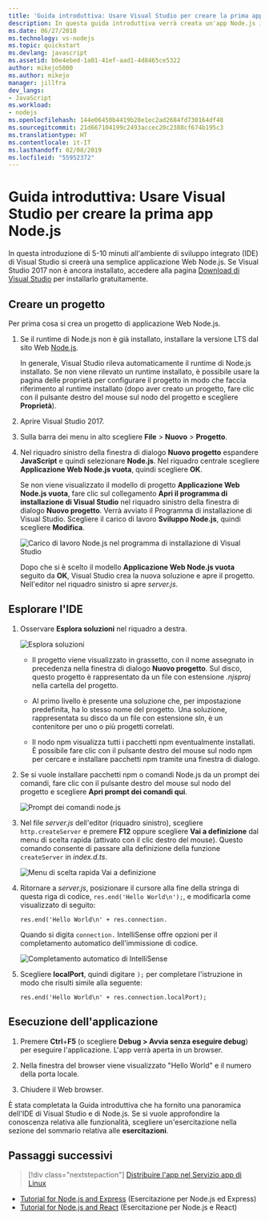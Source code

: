 ```yaml
---
title: 'Guida introduttiva: Usare Visual Studio per creare la prima app Node.js'
description: In questa guida introduttiva verrà creata un'app Node.js in Visual Studio
ms.date: 06/27/2018
ms.technology: vs-nodejs
ms.topic: quickstart
ms.devlang: javascript
ms.assetid: b0e4ebed-1a01-41ef-aad1-4d8465ce5322
author: mikejo5000
ms.author: mikejo
manager: jillfra
dev_langs:
- JavaScript
ms.workload:
- nodejs
ms.openlocfilehash: 144e06450b4419b28e1ec2ad2684fd730164df48
ms.sourcegitcommit: 21d667104199c2493accec20c2388cf674b195c3
ms.translationtype: HT
ms.contentlocale: it-IT
ms.lasthandoff: 02/08/2019
ms.locfileid: "55952372"
---
```

# <a name="quickstart-use-visual-studio-to-create-your-first-nodejs-app"></a>Guida introduttiva: Usare Visual Studio per creare la prima app Node.js

In questa introduzione di 5-10 minuti all'ambiente di sviluppo integrato (IDE) di Visual Studio si creerà una semplice applicazione Web Node.js. Se Visual Studio 2017 non è ancora installato, accedere alla pagina [Download di Visual Studio](https://visualstudio.microsoft.com/downloads/?utm_medium=microsoft&utm_source=docs.microsoft.com&utm_campaign=inline+link&utm_content=download+vs2017) per installarlo gratuitamente.

## <a name="create-a-project"></a>Creare un progetto

Per prima cosa si crea un progetto di applicazione Web Node.js.

1. Se il runtime di Node.js non è già installato, installare la versione LTS dal sito Web [Node.js](https://nodejs.org/en/download/).

    In generale, Visual Studio rileva automaticamente il runtime di Node.js installato. Se non viene rilevato un runtime installato, è possibile usare la pagina delle proprietà per configurare il progetto in modo che faccia riferimento al runtime installato (dopo aver creato un progetto, fare clic con il pulsante destro del mouse sul nodo del progetto e scegliere **Proprietà**).

1. Aprire Visual Studio 2017.

1. Sulla barra dei menu in alto scegliere **File** > **Nuovo** > **Progetto**.

1. Nel riquadro sinistro della finestra di dialogo **Nuovo progetto** espandere **JavaScript** e quindi selezionare **Node.js**. Nel riquadro centrale scegliere **Applicazione Web Node.js vuota**, quindi scegliere **OK**.

     Se non viene visualizzato il modello di progetto **Applicazione Web Node.js vuota**, fare clic sul collegamento **Apri il programma di installazione di Visual Studio** nel riquadro sinistro della finestra di dialogo **Nuovo progetto**. Verrà avviato il Programma di installazione di Visual Studio. Scegliere il carico di lavoro **Sviluppo Node.js**, quindi scegliere **Modifica**.

     ![Carico di lavoro Node.js nel programma di installazione di Visual Studio](../ide/media/quickstart-nodejs-workload.png)

    Dopo che si è scelto il modello **Applicazione Web Node.js vuota** seguito da **OK**, Visual Studio crea la nuova soluzione e apre il progetto. Nell'editor nel riquadro sinistro si apre *server.js*.

## <a name="explore-the-ide"></a>Esplorare l'IDE

1. Osservare **Esplora soluzioni** nel riquadro a destra.

   ![Esplora soluzioni](../ide/media/quickstart-nodejs-solution-explorer.png)

   - Il progetto viene visualizzato in grassetto, con il nome assegnato in precedenza nella finestra di dialogo **Nuovo progetto**. Sul disco, questo progetto è rappresentato da un file con estensione *.njsproj* nella cartella del progetto.

   - Al primo livello è presente una soluzione che, per impostazione predefinita, ha lo stesso nome del progetto. Una soluzione, rappresentata su disco da un file con estensione *sln*, è un contenitore per uno o più progetti correlati.

   - Il nodo npm visualizza tutti i pacchetti npm eventualmente installati. È possibile fare clic con il pulsante destro del mouse sul nodo npm per cercare e installare pacchetti npm tramite una finestra di dialogo.

1. Se si vuole installare pacchetti npm o comandi Node.js da un prompt dei comandi, fare clic con il pulsante destro del mouse sul nodo del progetto e scegliere **Apri prompt dei comandi qui**.

   ![Prompt dei comandi node.js](../ide/media/quickstart-nodejs-command-prompt.png)

1. Nel file *server.js* dell'editor (riquadro sinistro), scegliere `http.createServer` e premere **F12** oppure scegliere **Vai a definizione** dal menu di scelta rapida (attivato con il clic destro del mouse). Questo comando consente di passare alla definizione della funzione `createServer` in *index.d.ts*.

   ![Menu di scelta rapida Vai a definizione](../ide/media/quickstart-nodejs-gotodefinition.png)

1. Ritornare a *server.js*, posizionare il cursore alla fine della stringa di questa riga di codice, `res.end('Hello World\n');`, e modificarla come visualizzato di seguito:

    `res.end('Hello World\n' + res.connection.`

    Quando si digita `connection.` IntelliSense offre opzioni per il completamento automatico dell'immissione di codice.

   ![Completamento automatico di IntelliSense](../ide/media/quickstart-nodejs-intellisense.png)

1. Scegliere **localPort**, quindi digitare `);` per completare l'istruzione in modo che risulti simile alla seguente:

    `res.end('Hello World\n' + res.connection.localPort);`

## <a name="run-the-application"></a>Esecuzione dell'applicazione

1. Premere **Ctrl**+**F5** (o scegliere **Debug > Avvia senza eseguire debug**) per eseguire l'applicazione. L'app verrà aperta in un browser.

1. Nella finestra del browser viene visualizzato "Hello World" e il numero della porta locale.

1. Chiudere il Web browser.

È stata completata la Guida introduttiva che ha fornito una panoramica dell'IDE di Visual Studio e di Node.js. Se si vuole approfondire la conoscenza relativa alle funzionalità, scegliere un'esercitazione nella sezione del sommario relativa alle **esercitazioni**.

## <a name="next-steps"></a>Passaggi successivi

> [!div class="nextstepaction"]
> [Distribuire l'app nel Servizio app di Linux](../javascript/publish-nodejs-app-azure.md)

- [Tutorial for Node.js and Express](../javascript/tutorial-nodejs.md) (Esercitazione per Node.js ed Express)
- [Tutorial for Node.js and React](../javascript/tutorial-nodejs-with-react-and-jsx.md) (Esercitazione per Node.js e React)